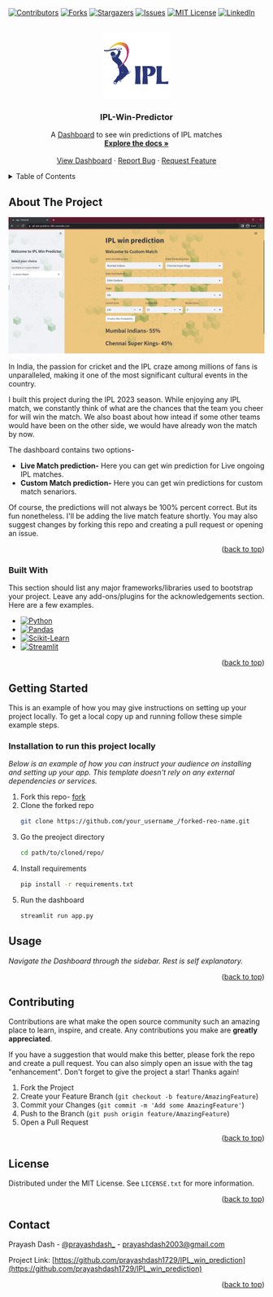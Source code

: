 <a name="readme-top"></a>

[![Contributors][contributors-shield]][contributors-url]
[![Forks][forks-shield]][forks-url]
[![Stargazers][stars-shield]][stars-url]
[![Issues][issues-shield]][issues-url]
[![MIT License][license-shield]][license-url]
[![LinkedIn][linkedin-shield]][linkedin-url]



<!-- PROJECT LOGO -->
<br />
<div align="center">
  <a href="https://github.com/prayashdash1729/IPL_win_prediction">
    <img src="images/ipl-logo.png" alt="Logo" width="130" height="130">
  </a>

  <h3 align="center">IPL-Win-Predictor</h3>

  <p align="center">
    A <a href="https://ipl-win-predictor-dl6r.onrender.com/">Dashboard</a> to see win predictions of IPL matches
    <br />
    <a href="https://github.com/prayashdash1729/IPL_win_prediction"><strong>Explore the docs »</strong></a>
    <br />
    <br />
    <a href="https://ipl-win-predictor-dl6r.onrender.com/">View Dashboard</a>
    ·
    <a href="https://github.com/prayashdash1729/IPL_win_prediction/issues">Report Bug</a>
    ·
    <a href="https://github.com/prayashdash1729/IPL_win_prediction/issues">Request Feature</a>
  </p>
</div>



<!-- TABLE OF CONTENTS -->
<details>
  <summary>Table of Contents</summary>
  <ol>
    <li>
      <a href="#about-the-project">About The Project</a>
      <ul>
        <li><a href="#built-with">Built With</a></li>
      </ul>
    </li>
    <li>
      <a href="#getting-started">Getting Started</a>
      <ul>
        <li><a href="#installation">Installation</a></li>
      </ul>
    </li>
    <li><a href="#usage">Usage</a></li>
    <li><a href="#contributing">Contributing</a></li>
    <li><a href="#license">License</a></li>
    <li><a href="#contact">Contact</a></li>
  </ol>
</details>



<!-- ABOUT THE PROJECT -->
## About The Project

[![Product Name Screen Shot][product-screenshot]](https://ipl-win-predictor-dl6r.onrender.com/)

In India, the passion for cricket and the IPL craze among millions of fans is unparalleled, making it one of the most significant cultural events in the country.

I built this project during the IPL 2023 season. While enjoying any IPL match, we constantly think of what are the chances that the team you cheer for will win the match. We also boast about how intead if some other teams would have been on the other side, we would have already won the match by now.

The dashboard contains two options-
* <b>Live Match prediction-</b> Here you can get win prediction for Live ongoing IPL matches.
* <b>Custom Match prediction-</b> Here you can get win predictions for custom match senariors.

Of course, the predictions will not always be 100% percent correct. But its fun nonetheless. I'll be adding the live match feature shortly. You may also suggest changes by forking this repo and creating a pull request or opening an issue.

<p align="right">(<a href="#readme-top">back to top</a>)</p>



### Built With

This section should list any major frameworks/libraries used to bootstrap your project. Leave any add-ons/plugins for the acknowledgements section. Here are a few examples.

* [![Python][Python]][Python-url]
* [![Pandas][Pandas]][Pandas-url]
* [![Scikit-Learn][Scikit-Learn]][Scikit-Learn-url]
* [![Streamlit][Streamlit]][Streamlit-url]

<p align="right">(<a href="#readme-top">back to top</a>)</p>



<!-- GETTING STARTED -->
## Getting Started

This is an example of how you may give instructions on setting up your project locally.
To get a local copy up and running follow these simple example steps.


### Installation to run this project locally

_Below is an example of how you can instruct your audience on installing and setting up your app. This template doesn't rely on any external dependencies or services._

1. Fork this repo- [fork](https://github.com/prayashdash1729/IPL_win_prediction/fork)
2. Clone the forked repo
    ```sh
   git clone https://github.com/your_username_/forked-reo-name.git
   ```
3. Go the preoject directory
    ```sh
    cd path/to/cloned/repo/
    ```
4. Install requirements
    ```sh
    pip install -r requirements.txt
    ```
5. Run the dashboard
   ```sh
   streamlit run app.py
   ```

<!-- <p align="right">(<a href="#readme-top">back to top</a>)</p> -->



<!-- USAGE EXAMPLES -->
## Usage

_Navigate the Dashboard through the sidebar. Rest is self explanatory._

<p align="right">(<a href="#readme-top">back to top</a>)</p>

<!-- CONTRIBUTING -->
## Contributing

Contributions are what make the open source community such an amazing place to learn, inspire, and create. Any contributions you make are **greatly appreciated**.

If you have a suggestion that would make this better, please fork the repo and create a pull request. You can also simply open an issue with the tag "enhancement".
Don't forget to give the project a star! Thanks again!

1. Fork the Project
2. Create your Feature Branch (`git checkout -b feature/AmazingFeature`)
3. Commit your Changes (`git commit -m 'Add some AmazingFeature'`)
4. Push to the Branch (`git push origin feature/AmazingFeature`)
5. Open a Pull Request

<p align="right">(<a href="#readme-top">back to top</a>)</p>



<!-- LICENSE -->
## License

Distributed under the MIT License. See `LICENSE.txt` for more information.

<p align="right">(<a href="#readme-top">back to top</a>)</p>



<!-- CONTACT -->
## Contact

Prayash Dash - [@prayashdash_](https://www.instagram.com/prayashdash_/) - prayashdash2003@gmail.com

Project Link: [https://github.com/prayashdash1729/IPL_win_prediction](https://github.com/prayashdash1729/IPL_win_prediction)

<p align="right">(<a href="#readme-top">back to top</a>)</p>


<!-- MARKDOWN LINKS & IMAGES -->
<!-- https://www.markdownguide.org/basic-syntax/#reference-style-links -->
[contributors-shield]: https://img.shields.io/github/contributors/prayashdash1729/IPL_win_prediction.svg?style=for-the-badge
[contributors-url]: https://github.com/prayashdash1729/IPL_win_prediction/graphs/contributors
[forks-shield]: https://img.shields.io/github/forks/prayashdash1729/IPL_win_prediction.svg?style=for-the-badge
[forks-url]: https://github.com/prayashdash1729/IPL_win_prediction/network/members
[stars-shield]: https://img.shields.io/github/stars/prayashdash1729/IPL_win_prediction.svg?style=for-the-badge
[stars-url]: https://github.com/prayashdash1729/IPL_win_prediction/stargazers
[issues-shield]: https://img.shields.io/github/issues/prayashdash1729/IPL_win_prediction.svg?style=for-the-badge
[issues-url]: https://github.com/prayashdash1729/IPL_win_prediction/issues
[license-shield]: https://img.shields.io/github/license/prayashdash1729/IPL_win_prediction.svg?style=for-the-badge
[license-url]: https://github.com/prayashdash1729/IPL_win_prediction/blob/main/LICENSE
[linkedin-shield]: https://img.shields.io/badge/-LinkedIn-black.svg?style=for-the-badge&logo=linkedin&colorB=555
[linkedin-url]: https://linkedin.com/in/prayashdash
[product-screenshot]: images/ipl_dashboard.png
[Python]: https://img.shields.io/badge/python-3670A0?style=for-the-badge&logo=python&logoColor=ffdd54
[Python-url]: https://www.python.org/
[Pandas]: https://img.shields.io/badge/pandas-%23150458.svg?style=for-the-badge&logo=pandas&logoColor=white
[Pandas-url]: https://pandas.pydata.org/
[Scikit-Learn]: https://img.shields.io/badge/scikit--learn-%23F7931E.svg?style=for-the-badge&logo=scikit-learn&logoColor=white
[Scikit-Learn-url]: https://scikit-learn.org/stable/
[Streamlit]: https://img.shields.io/badge/streamlit-%23121011.svg?style=for-the-badge&logo=streamlit&logoColor=white
[Streamlit-url]: https://streamlit.io/
